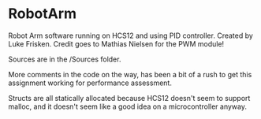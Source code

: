 RobotArm
========

Robot Arm software running on HCS12 and using PID controller. Created by Luke Frisken. Credit goes to Mathias Nielsen for the PWM module!

Sources are in the /Sources folder.

More comments in the code on the way, has been a bit of a rush to get this assignment working for performance assessment.

Structs are all statically allocated because HCS12 doesn't seem to support malloc,
and it doesn't seem like a good idea on a microcontroller anyway.
